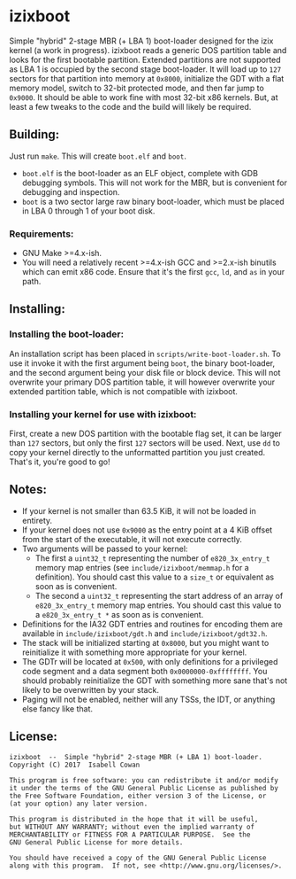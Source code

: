 <!-- READEME.md -->
# izixboot
Simple "hybrid" 2-stage MBR (+ LBA 1) boot-loader designed for the izix kernel (a work in progress).
izixboot reads a generic DOS partition table and looks for the first bootable partition.
Extended partitions are not supported as LBA 1 is occupied by the second stage boot-loader.
It will load up to `127` sectors for that partition into memory at `0x8000`, initialize the GDT with a flat memory model, switch to 32-bit protected mode, and then far jump to `0x9000`.
It should be able to work fine with most 32-bit x86 kernels.  But, at least a few tweaks to the code and the build will likely be required.

## Building:
Just run `make`.
This will create `boot.elf` and `boot`.
* `boot.elf` is the boot-loader as an ELF object, complete with GDB debugging symbols.
   This will not work for the MBR, but is convenient for debugging and inspection.
* `boot` is a two sector large raw binary boot-loader, which must be placed in LBA 0 through 1 of your boot disk.
### Requirements:
* GNU Make >=4.x-ish.
* You will need a relatively recent >=4.x-ish GCC and >=2.x-ish binutils which can emit x86 code.
  Ensure that it's the first `gcc`, `ld`, and `as` in your path.

## Installing:
### Installing the boot-loader:
An installation script has been placed in `scripts/write-boot-loader.sh`.
To use it invoke it with the first argument being `boot`, the binary boot-loader, and the second argument being your disk file or block device.
This will not overwrite your primary DOS partition table, it will however overwrite your extended partition table, which is not compatible with izixboot.
### Installing your kernel for use with izixboot:
First, create a new DOS partition with the bootable flag set, it can be larger than `127` sectors, but only the first `127` sectors will be used.
Next, use `dd` to copy your kernel directly to the unformatted partition you just created.
That's it, you're good to go!

## Notes:
* If your kernel is not smaller than 63.5 KiB, it will not be loaded in entirety.
* If your kernel does not use `0x9000` as the entry point at a 4 KiB offset from the start of the executable, it will not execute correctly.
* Two arguments will be passed to your kernel:
  * The first a `uint32_t` representing the number of `e820_3x_entry_t` memory map entries (see `include/izixboot/memmap.h` for a definition).  You should cast this value to a `size_t` or equivalent as soon as is convenient.
  * The second a `uint32_t` representing the start address of an array of `e820_3x_entry_t` memory map entries.  You should cast this value to a `e820_3x_entry_t *` as soon as is convenient.
* Definitions for the IA32 GDT entries and routines for encoding them are available in `include/izixboot/gdt.h` and `include/izixboot/gdt32.h`.
* The stack will be initialized starting at `0x8000`, but you might want to reinitialize it with something more appropriate for your kernel.
* The GDTr will be located at `0x500`, with only definitions for a privileged code segment and a data segment both `0x0000000-0xffffffff`.  You should probably reinitialize the GDT with something more sane that's not likely to be overwritten by your stack.
* Paging will not be enabled, neither will any TSSs, the IDT, or anything else fancy like that.

## License:
```
izixboot  --  Simple "hybrid" 2-stage MBR (+ LBA 1) boot-loader.
Copyright (C) 2017  Isabell Cowan

This program is free software: you can redistribute it and/or modify
it under the terms of the GNU General Public License as published by
the Free Software Foundation, either version 3 of the License, or
(at your option) any later version.

This program is distributed in the hope that it will be useful,
but WITHOUT ANY WARRANTY; without even the implied warranty of
MERCHANTABILITY or FITNESS FOR A PARTICULAR PURPOSE.  See the
GNU General Public License for more details.

You should have received a copy of the GNU General Public License
along with this program.  If not, see <http://www.gnu.org/licenses/>.
```
<!-- vim: set ts=2 sw=2 et syn=markdown: -->
